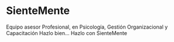 # SienteMente
Equipo asesor Profesional, en Psicología, Gestión Organizacional y Capacitación
Hazlo bien... Hazlo con SienteMente
